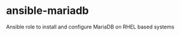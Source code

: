 ansible-mariadb
===============

Ansible role to install and configure MariaDB on RHEL based systems

